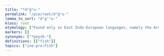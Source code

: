 ```yaml
---
title: "*dʰǵʰu-"
permalink: "/pie/root/dʰǵʰu-"
lemma_to_sort: "dʰg'ʰu-"
klass: root
etymology: ["Found only in East Indo-European languages, namely the Armenian, Greek and Baltic branches. The Indo-Iranian term was presumably lost and was replaced by *mátsyas, possibly from the BMAC substrate. Kloekhorst has construed the root as *dǵʰuH- and connected it with another root *deǵʰ- (“liquid?”). Compare Old Irish deug (“drink, draught, potion”), Lithuanian dažaĩ (“paint, dye”)."]
markers: []
synonyms: ["*peysḱ-"]
definitions: [["fish"]]
topics: ["ine-pro:Fish"]
---
```

